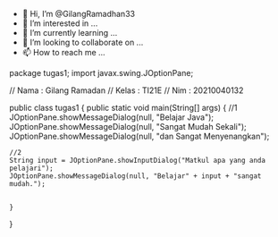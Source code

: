 - 👋 Hi, I’m @GilangRamadhan33
- 👀 I’m interested in ...
- 🌱 I’m currently learning ...
- 💞️ I’m looking to collaborate on ...
- 📫 How to reach me ...

<!---
GilangRamadhan33/GilangRamadhan33 is a ✨ special ✨ repository because its `README.md` (this file) appears on your GitHub profile.
You can click the Preview link to take a look at your changes.
--->
package tugas1;
import javax.swing.JOptionPane;

// Nama  : Gilang Ramadan
// Kelas : TI21E
// Nim : 20210040132

public class tugas1 {
    public static void main(String[] args) {
    //1
    JOptionPane.showMessageDialog(null, "Belajar Java");
    JOptionPane.showMessageDialog(null, "Sangat Mudah Sekali");
    JOptionPane.showMessageDialog(null, "dan Sangat Menyenangkan");
    
    //2
    String input = JOptionPane.showInputDialog("Matkul apa yang anda pelajari");
    JOptionPane.showMessageDialog(null, "Belajar" + input + "sangat mudah.");
        
               
    }
    
}
